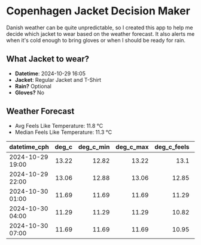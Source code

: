 
# Copenhagen Jacket Decision Maker

Danish weather can be quite unpredictable, so I created this app to help me decide which jacket to wear based on the weather forecast. 
It also alerts me when it's cold enough to bring gloves or when I should be ready for rain.

## What Jacket to wear?

- **Datetime**: 2024-10-29 16:05
- **Jacket**: Regular Jacket and T-Shirt
- **Rain?** Optional
- **Gloves?** No

## Weather Forecast
- Avg Feels Like Temperature: 11.8 °C
- Median Feels Like Temperature: 11.3 °C

| datetime_cph     |   deg_c |   deg_c_min |   deg_c_max |   deg_c_feels | weather   | wind   | rain   |
|:-----------------|--------:|------------:|------------:|--------------:|:----------|:-------|:-------|
| 2024-10-29 19:00 |   13.22 |       12.82 |       13.22 |         13.1  | Clouds    | Low    | None   |
| 2024-10-29 22:00 |   13.06 |       12.88 |       13.06 |         12.85 | Rain      | Low    | Low    |
| 2024-10-30 01:00 |   11.69 |       11.69 |       11.69 |         11.29 | Clouds    | Low    | None   |
| 2024-10-30 04:00 |   11.29 |       11.29 |       11.29 |         10.82 | Clouds    | High   | None   |
| 2024-10-30 07:00 |   11.69 |       11.69 |       11.69 |         10.95 | Clouds    | High   | None   |
        